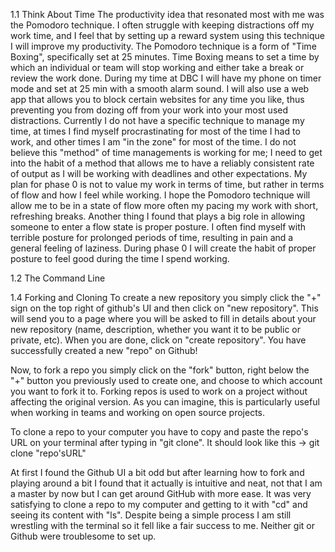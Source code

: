 1.1 Think About Time
The productivity idea that resonated most with me was the Pomodoro technique. I often struggle with keeping distractions off my work time, and I feel that by setting up a reward system using this technique I will improve my productivity. The Pomodoro technique is a form of "Time Boxing", specifically set at 25 minutes. Time Boxing means to set a time by which an individual or team will stop working and either take a break or review the work done. During my time at DBC I will have my phone on timer mode and set at 25 min with a smooth alarm sound. I will also use a web app that allows you to block certain websites for any time you like, thus preventing you from dozing off from your work into your most used distractions. Currently I do not have a specific technique to manage my time, at times I find myself procrastinating for most of the time I had to work, and other times I am "in the zone" for most of the time. I do not believe this "method" of time managements is working for me; I need to get into the habit of a method that allows me to have a reliably consistent rate of output as I will be working with deadlines and other expectations. My plan for phase 0 is not to value my work in terms of time, but rather in terms of flow and how I feel while working. I hope the Pomodoro technique will allow me to be in a state of flow more often my pacing my work with short, refreshing breaks. Another thing I found that plays a big role in allowing someone to enter a flow state is proper posture. I often find myself with terrible posture for prolonged periods of time, resulting in pain and a general feeling of laziness. During phase 0 I will create the habit of proper posture to feel good during the time I spend working.

1.2 The Command Line

1.4 Forking and Cloning
To create a new repository you simply click the "+" sign on the top right of github's UI and then click on "new repository". This will send you to a page where you will be asked to fill in details about your new repository (name, description, whether you want it to be public or private, etc). When you are done, click on "create repository". You have successfully created a new "repo" on Github!

Now, to fork a repo you simply click on the "fork" button, right below the "+" button you previously used to create one, and choose to which account you want to fork it to. Forking repos is used to work on a project without affecting the original version. As you can imagine, this is particularly useful when working in teams and working on open source projects.

To clone a repo to your computer you have to copy and paste the repo's URL on your terminal after typing in "git clone". It should look like this -> git clone "repo'sURL"

At first I found the Github UI a bit odd but after learning how to fork and playing around a bit I found that it actually is intuitive and neat, not that I am a master by now but I can get around GitHub with more ease. It was very satisfying to clone a repo to my computer and getting to it with "cd" and seeing its content with "ls". Despite being a simple process I am still wrestling with the terminal so it fell like a fair success to me. Neither git or Github were troublesome to set up.
